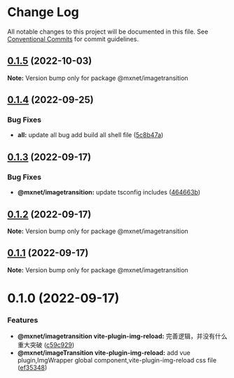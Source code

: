 # Change Log

All notable changes to this project will be documented in this file.
See [Conventional Commits](https://conventionalcommits.org) for commit guidelines.

## [0.1.5](https://gitee.com/cq_maixun_network/repo/compare/@mxnet/imagetransition@0.1.4...@mxnet/imagetransition@0.1.5) (2022-10-03)

**Note:** Version bump only for package @mxnet/imagetransition





## [0.1.4](https://gitee.com/cq_maixun_network/repo/compare/@mxnet/imagetransition@0.1.3...@mxnet/imagetransition@0.1.4) (2022-09-25)


### Bug Fixes

* **all:** update all bug add build all shell file ([5c8b47a](https://gitee.com/cq_maixun_network/repo/commits/5c8b47ac882566e72ae623db4c37a10fb19d400a))





## [0.1.3](https://gitee.com/cq_maixun_network/repo/compare/@mxnet/imagetransition@0.1.2...@mxnet/imagetransition@0.1.3) (2022-09-17)


### Bug Fixes

* **@mxnet/imagetransition:** update tsconfig includes ([464663b](https://gitee.com/cq_maixun_network/repo/commits/464663bc927fe6ca0ab700d3ece2fe3f79ee4ffd))





## [0.1.2](https://gitee.com/cq_maixun_network/repo/compare/@mxnet/imagetransition@0.1.1...@mxnet/imagetransition@0.1.2) (2022-09-17)

**Note:** Version bump only for package @mxnet/imagetransition





## [0.1.1](https://gitee.com/cq_maixun_network/repo/compare/@mxnet/imagetransition@0.1.0...@mxnet/imagetransition@0.1.1) (2022-09-17)

**Note:** Version bump only for package @mxnet/imagetransition





# 0.1.0 (2022-09-17)


### Features

* **@mxnet/imagetransition vite-plugin-img-reload:** 完善逻辑，并没有什么重大突破 ([c59c929](https://gitee.com/cq_maixun_network/repo/commits/c59c929c7fb6f67946f2a06e6b50aa952ec17ed2))
* **@mxnet/imageTransition vite-plugin-img-reload:** add  vue plugin,ImgWrapper global component,vite-plugin-img-reload css file ([ef35348](https://gitee.com/cq_maixun_network/repo/commits/ef35348d5649d4f6a713270a478a6999a3085095))
